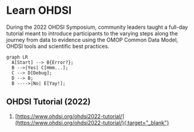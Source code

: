 # Learn OHDSI

During the 2022 OHDSI Symposium, community leaders taught a full-day tutorial meant to introduce participants to the varying steps along the journey from data to evidence using the
OMOP Common Data Model, OHDSI tools and scientific best practices.

``` mermaid
graph LR
  A[Start] --> B{Error?};
  B -->|Yes| C[Hmm...];
  C --> D[Debug];
  D --> B;
  B ---->|No| E[Yay!];
```

## OHDSI Tutorial (2022)

1. [https://www.ohdsi.org/ohdsi2022-tutorial/](https://www.ohdsi.org/ohdsi2022-tutorial/){:target="_blank"}